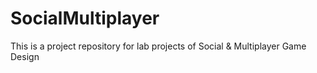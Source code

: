 # SocialMultiplayer

This is a project repository for lab projects of Social & Multiplayer Game Design
